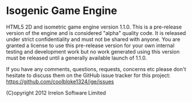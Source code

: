 # Isogenic Game Engine
HTML5 2D and isometric game engine version 1.1.0. This is a pre-release version of the engine and is considered "alpha"
quality code. It is released under strict confidentiality and must not be shared with anyone. You are granted a license
to use this pre-release version for your own internal testing and development work but no work generated using this
version must be released until a generally available launch of 1.1.0.

If you have any comments, questions, requests, concerns etc please don't hesitate to discuss them on the GitHub issue
tracker for this project: https://github.com/coolbloke1324/ige/issues

(C)opyright 2012 Irrelon Software Limited
